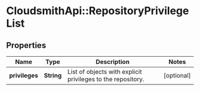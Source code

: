 # CloudsmithApi::RepositoryPrivilegeList

## Properties
Name | Type | Description | Notes
------------ | ------------- | ------------- | -------------
**privileges** | **String** | List of objects with explicit privileges to the repository. | [optional] 



